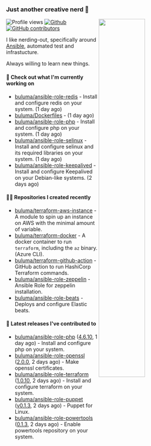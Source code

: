 ### Just another creative nerd 👋


![Profile views](https://gpvc.arturio.dev/buluma) <a href="https://gitstats.me/buluma">
  <img align="right" src="https://github-readme-stats.vercel.app/api?username=buluma&theme=gotham&show_icons=true" width="50%"/>
</a>
[![Github](https://img.shields.io/badge/-buluma-black?style=flat&labelColor=black&logo=github&logoColor=white&include_all_commits=true&count_private=true)](https://gitstats.me/buluma)
[![GitHub contributors](https://img.shields.io/github/contributors/buluma/badges.svg)](https://GitHub.com/buluma/badges/graphs/contributors/)

I like nerding-out, specifically around [Ansible](https://github.com/ansible/ansible), automated test and infrastucture.

Always willing to learn new things.

#### 👷 Check out what I'm currently working on

- [buluma/ansible-role-redis](https://github.com/buluma/ansible-role-redis) - Install and configure redis on your system. (1 day ago)
- [buluma/Dockerfiles](https://github.com/buluma/Dockerfiles) -  (1 day ago)
- [buluma/ansible-role-php](https://github.com/buluma/ansible-role-php) - Install and configure php on your system. (1 day ago)
- [buluma/ansible-role-selinux](https://github.com/buluma/ansible-role-selinux) - Install and configure selinux and its required libraries on your system. (1 day ago)
- [buluma/ansible-role-keepalived](https://github.com/buluma/ansible-role-keepalived) - Install and configure Keepalived on your Debian-like systems. (2 days ago)

#### 👨‍💻 Repositories I created recently

- [buluma/terraform-aws-instance](https://github.com/buluma/terraform-aws-instance) - A module to spin up an instance on AWS with the minimal amount of variable.
- [buluma/terraform-docker](https://github.com/buluma/terraform-docker) - A docker container to run `terraform`, including the `az` binary. (Azure CLI).
- [buluma/terraform-github-action](https://github.com/buluma/terraform-github-action) - GitHub action to run HashiCorp Terraform commands.
- [buluma/ansible-role-zeppelin](https://github.com/buluma/ansible-role-zeppelin) - Ansible Role for zeppelin installation.
- [buluma/ansible-role-beats](https://github.com/buluma/ansible-role-beats) - Deploys and configure Elastic beats.

#### 🚀 Latest releases I've contributed to

- [buluma/ansible-role-php](https://github.com/buluma/ansible-role-php) ([4.6.10](https://github.com/buluma/ansible-role-php/releases/tag/4.6.10), 1 day ago) - Install and configure php on your system.
- [buluma/ansible-role-openssl](https://github.com/buluma/ansible-role-openssl) ([2.0.0](https://github.com/buluma/ansible-role-openssl/releases/tag/2.0.0), 2 days ago) - Make openssl certificates.
- [buluma/ansible-role-terraform](https://github.com/buluma/ansible-role-terraform) ([1.0.10](https://github.com/buluma/ansible-role-terraform/releases/tag/1.0.10), 2 days ago) - Install and configure terraform on your system.
- [buluma/ansible-role-puppet](https://github.com/buluma/ansible-role-puppet) ([v0.1.3](https://github.com/buluma/ansible-role-puppet/releases/tag/v0.1.3), 2 days ago) - Puppet for Linux.
- [buluma/ansible-role-powertools](https://github.com/buluma/ansible-role-powertools) ([0.1.3](https://github.com/buluma/ansible-role-powertools/releases/tag/0.1.3), 2 days ago) - Enable powertools repository on your system.


